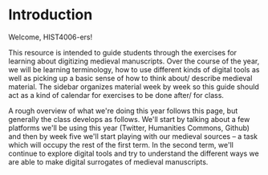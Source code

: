 # Introduction

Welcome, HIST4006-ers!

This resource is intended to guide students through the exercises for learning about digitizing medieval manuscripts. Over the course of the year, we will be learning terminology, how to use different kinds of digital tools as well as picking up a basic sense of how to think about/ describe medieval material. The sidebar organizes material week by week so this guide should act as a kind of calendar for exercises to be done after/ for class.

A rough overview of what we're doing this year follows this page, but generally the class develops as follows. We'll start by talking about a few platforms we'll be using this year \(Twitter, Humanities Commons, Github\) and then by week five we'll start playing with our medieval sources – a task which will occupy the rest of the first term. In the second term, we'll continue to explore digital tools and try to understand the different ways we are able to make digital surrogates of medieval manuscripts.

